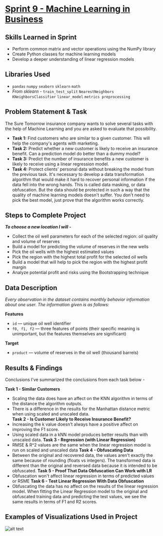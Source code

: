 # [Sprint 9 - Machine Learning in Business](https://github.com/brandon-levan/TripleTen-Data-Science-Projects/blob/main/Sprint%2009%20-%20Machine%20Learning%20in%20Business/Sprint_9_Project.ipynb)

## Skills Learned in Sprint 
- Perform common matrix and vector operations using the NumPy library
- Create Python classes for machine learning models
- Develop a deeper understanding of linear regression models

## Libraries Used
 - `pandas` `numpy` `seaborn` `sklearn` `math`
 - *From sklearn* - `train_test_split` `NearestNeighbors` `KNeighborsClassifier` `linear_model` `metrics preprocessing`

## Problem Statement & Task
The Sure Tomorrow insurance company wants to solve several tasks with the help of Machine Learning and you are asked to evaluate that possibility.

- **Task 1:** Find customers who are similar to a given customer. This will help the company's agents with marketing.
- **Task 2:** Predict whether a new customer is likely to receive an insurance benefit. Can a prediction model do better than a dummy model?
- **Task 3:** Predict the number of insurance benefits a new customer is likely to receive using a linear regression model.
- **Task 4:** Protect clients' personal data without breaking the model from the previous task. It's necessary to develop a data transformation algorithm that would make it hard to recover personal information if the data fell into the wrong hands. This is called data masking, or data obfuscation. But the data should be protected in such a way that the quality of machine learning models doesn't suffer. You don't need to pick the best model, just prove that the algorithm works correctly.

## Steps to Complete Project
**_To choose a new location I will -_**

- Collect the oil well parameters for each of the selected region: oil quality and volume of reserves
- Build a model for predicting the volume of reserves in the new wells
- Pick the oil wells with the highest estimated values
- Pick the region with the highest total profit for the selected oil wells
- Build a model that will help to pick the region with the highest profit margin
- Analyze potential profit and risks using the Bootstrapping technique
   
## Data Description

*Every observation in the dataset contains monthly behavior information about one user. The information given is as follows:*

**Features**
- `id` — unique oil well identifier
- `f0, f1, f2` — three features of points (their specific meaning is unimportant, but the features themselves are significant)

**Target**
- `product` — volume of reserves in the oil well (thousand barrels)
  
## Results & Findings

Conclusions
I've summarized the conclusions from each task below -

**Task 1 - Similar Customers**
- Scaling the data does have an affect on the KNN algorithm in terms of the distance the algorithm outputs.
- There is a difference in the results for the Manhattan distance metric when using scaled and unscaled data.<br>
**Task 2 - Is Customer Likely to Receive Insurance Benefit?**
- Increasing the k value doesn't always have a positive affect on improving the F1 score.
- Using scaled data in a kNN model produces better results than with unscaled data.
**Task 3 - Regression (with Linear Regression)**
- RMSE & R^2 values are the same when the linear regression model is run on scaled and unscaled data
**Task 4 - Obfuscating Data**
- Between the original and recovered data, the values aren't exactly the same because of rounding (floats vs integers). The transformed data is different than the original and reversed data because it is intended to be obfuscated.
**Task 5 - Proof That Data Obfuscation Can Work with LR**
- Obfuscation won't affect linear regression in terms of predicted values or RSME
**Task 6 - Test Linear Regression With Data Obfuscation**
- Obfuscating the data has no affect on the results of the linear regression model. When fitting the Linear Regression model to the original and obfuscated training data and predicting the test values, we see the same results in terms of F1 and R2 scores.

## Examples of Visualizations Used in Project
![alt text]()


